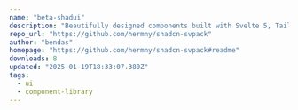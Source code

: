 ```yaml
---
name: "beta-shadui"
description: "Beautifully designed components built with Svelte 5, Tailwind CSS, and bits-ui"
repo_url: "https://github.com/hermny/shadcn-svpack"
author: "bendas"
homepage: "https://github.com/hermny/shadcn-svpack#readme"
downloads: 8
updated: "2025-01-19T18:33:07.380Z"
tags: 
  - ui
  - component-library
---
```

